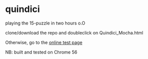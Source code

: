 # quindici
playing the 15-puzzle in two hours  o.O

clone/download the repo and doubleclick on Quindici_Mocha.html

Otherwise, go to the [online test page](http://rawgit.com/Muzietto/quindici/master/Quindici_Mocha.html)

NB: built and tested on Chrome 56
